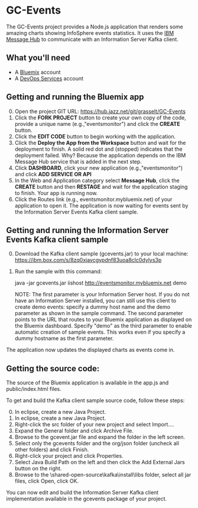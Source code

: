# GC-Events

The GC-Events project provides a Node.js application that renders some amazing charts showing InfoSphere events statistics. It uses the [IBM Message Hub](https://console.ng.bluemix.net/catalog/services/message-hub) to communicate with an Information Server Kafka client.

## What you'll need

* A [Bluemix](https://developer.ibm.com/sso/bmregistration?lang=en_US&ca=dw-_-bluemix-_-wa-simplenode1-app-_-article) account
* A [DevOps Services](https://hub.jazz.net/?utm_source=dw&utm_campaign=bluemix&utm_content=wa-simplenode1-app&utm_medium=article) account

## Getting and running the Bluemix app

0. Open the project GIT URL: https://hub.jazz.net/git/grasselt/GC-Events
0. Click the **FORK PROJECT** button to create your own copy of the code, provide a unique name (e.g.,"eventsmonitor") and click the **CREATE** button.
0. Click the **EDIT CODE** button to begin working with the application.
0. Click the **Deploy the App from the Workspace** button and wait for the deployment to finish. A solid red dot and (stopped) indicates that the deployment failed. Why? Because the application depends on the IBM Message Hub service that is added in the next step. 
0. Click **DASHBOARD**, click your new application (e.g.,"eventsmonitor") and click **ADD SERVICE OR API**
0. In the Web and Application category select **Message Hub**, click the **CREATE** button and then **RESTAGE** and wait for the application staging to finish. Your app is running now.
0. Click the Routes link (e.g., eventsmonitor.mybluemix.net) of your application to open it. The application is now waiting for events sent by the Information Server Events Kafka client sample.

## Getting and running the Information Server Events Kafka client sample

0. Download the Kafka client sample (gcevents.jar) to your local machine: https://ibm.box.com/s/8zq0xjavcgypdnf83uoa8clc0dylys3p
0. Run the sample with this command:
    
   java -jar gcevents.jar iishost http://eventsmonitor.mybluemix.net demo
     
    NOTE: The first parameter is your Information Server host. If you do not have an Information Server installed, you can still use this client to create demo events: specify a dummy host name and the demo parameter as shown in the sample command. The second parameter points to the URL that routes to your Bluemix application as displayed on the Bluemix dashboard. Specify "demo" as the third parameter to enable automatic creation of sample events. This works even if you specify a dummy hostname as the first parameter.

The application now updates the displayed charts as events come in.

## Getting the source code:

The source of the Bluemix application is available in the app.js and public/index.html files. 

To get and build the Kafka client sample source code, follow these steps:

0. In eclipse, create a new Java Project.
0. In eclipse, create a new Java Project.
0. Right-click the src folder of your new project and select Import....
0. Expand the General folder and click Archive File.
0. Browse to the gcevent.jar file and expand the folder in the left screen.
0. Select only the gcevents folder and the org/json folder (uncheck all other folders) and click Finish.
0. Right-click your project and click Properties.
0. Select Java Build Path on the left and then click the Add External Jars button on the right.
0. Browse to the <IIS install dir>\shared-open-source\kafka\install\libs folder, select all jar files, click Open, click OK.
 
You can now edit and build the Information Server Kafka client implementation available in the gcevents package of your project.